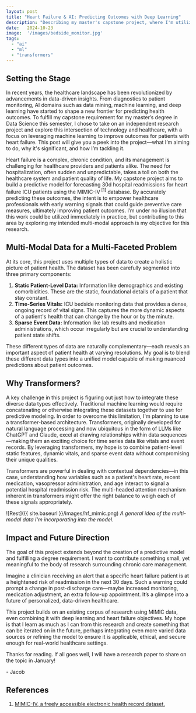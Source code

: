 ```yaml
---
layout: post
title: "Heart Failure & AI: Predicting Outcomes with Deep Learning"
description: "Describing my master's capstone project, where I'm utilizing deep learning and multi-modal data to predict readmissions for ICU heart failure patients."
date:   2024-10-23
image:  '/images/bedside_monitor.jpg'
tags:
  - "ai"
  - "ml"
  - "transformers"
---
```


## Setting the Stage
In recent years, the healthcare landscape has been revolutionized by advancements in data-driven insights. From diagnostics to patient monitoring, AI domains such as data mining, machine learning, and deep learning have started to shape a new frontier for predicting health outcomes. To fulfill my capstone requirement for my master’s degree in Data Science this semester, I chose to take on an independent research project and explore this intersection of technology and healthcare, with a focus on leveraging machine learning to improve outcomes for patients with heart failure. This post will give you a peek into the project—what I’m aiming to do, why it's significant, and how I’m tackling it.

Heart failure is a complex, chronic condition, and its management is challenging for healthcare providers and patients alike. The need for hospitalization, often sudden and unpredictable, takes a toll on both the healthcare system and patient quality of life. My capstone project aims to build a predictive model for forecasting 30d hospital readmissions for heart failure ICU patients using the MIMIC-IV<sup> \[1\]</sup> database. By accurately predicting these outcomes, the intent is to empower healthcare professionals with early warning signals that could guide preventive care measures, ultimately improving patient outcomes. I’m under no illusion that this work could be utilized immediately in practice, but contributing to this area by exploring my intended multi-modal approach is my objective for this research.

## Multi-Modal Data for a Multi-Faceted Problem
At its core, this project uses multiple types of data to create a holistic picture of patient health. The dataset has been carefully segmented into three primary components: 
1. **Static Patient-Level Data:** Information like demographics and existing comorbidities. These are the static, foundational details of a patient that stay constant.
2. **Time-Series Vitals:** ICU bedside monitoring data that provides a dense, ongoing record of vital signs. This captures the more dynamic aspects of a patient's health that can change by the hour or by the minute.
3. **Sparse Event Data:** Information like lab results and medication administrations, which occur irregularly but are crucial to understanding patient state shifts.

These different types of data are naturally complementary—each reveals an important aspect of patient health at varying resolutions. My goal is to blend these different data types into a unified model capable of making nuanced predictions about patient outcomes. 

## Why Transformers?
A key challenge in this project is figuring out just how to integrate these diverse data types effectively. Traditional machine learning would require concatenating or otherwise integrating these datasets together to use for predictive modeling. In order to overcome this limitation, I'm planning to use a transformer-based architecture. Transformers, originally developed for natural language processing and now ubiquitous in the form of LLMs like ChatGPT and Claude, excel at drawing relationships within data sequences—making them an exciting choice for time series data like vitals and event records. By leveraging transformers, my hope is to combine patient-level static features, dynamic vitals, and sparse event data without compromising their unique qualities.

Transformers are powerful in dealing with contextual dependencies—in this case, understanding how variables such as a patient's heart rate, recent medication, vasopressor administration, and age interact to signal a potential hospital readmission risk. The multi-headed attention mechanism inherent in transformers might offer the right balance to weigh each of these signals appropriately.

![Rest]({{ site.baseurl }}/images/hf_mimic.png)
*A general idea of the multi-modal data I'm incorporating into the model.*

## Impact and Future Direction
The goal of this project extends beyond the creation of a predictive model and fulfilling a degree requirement. I want to contribute something small, yet meaningful to the body of research surrounding chronic care management.

Imagine a clinician receiving an alert that a specific heart failure patient is at a heightened risk of readmission in the next 30 days. Such a warning could prompt a change in post-discharge care—maybe increased monitoring, medication adjustment, an extra follow-up appointment. It’s a glimpse into a future of personalized, data-driven healthcare.

This project builds on an existing corpus of research using MIMIC data, even combining it with deep learning and heart failure objectives. My hope is that I learn as much as I can from this research and create something that can be iterated on in the future, perhaps integrating even more varied data sources or refining the model to ensure it is applicable, ethical, and secure enough for real-world healthcare settings.

Thanks for reading. If all goes well, I will have a research paper to share on the topic in January!

\- Jacob

## References
1. [MIMIC-IV, a freely accessible electronic health record dataset.](https://rdcu.be/dXU5M)